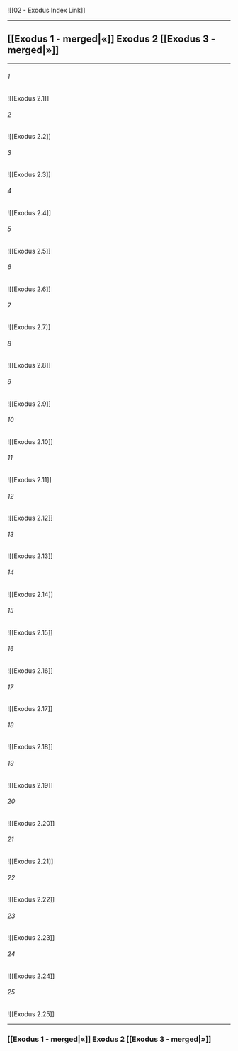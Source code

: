 ![[02 - Exodus Index Link]]

---
##  [[Exodus 1 - merged|«]] Exodus 2 [[Exodus 3 - merged|»]]

---

###### 1
![[Exodus 2.1]] 

###### 2
![[Exodus 2.2]] 

###### 3
![[Exodus 2.3]] 

###### 4
![[Exodus 2.4]]

###### 5 
![[Exodus 2.5]] 

###### 6
![[Exodus 2.6]] 

###### 7
![[Exodus 2.7]] 

###### 8
![[Exodus 2.8]] 

###### 9
![[Exodus 2.9]] 

###### 10
![[Exodus 2.10]] 

###### 11
![[Exodus 2.11]] 

###### 12
![[Exodus 2.12]]

###### 13
![[Exodus 2.13]] 

###### 14
![[Exodus 2.14]] 

###### 15
![[Exodus 2.15]]

###### 16
![[Exodus 2.16]] 

###### 17
![[Exodus 2.17]]

###### 18
![[Exodus 2.18]] 

###### 19
![[Exodus 2.19]] 

###### 20
![[Exodus 2.20]]

###### 21
![[Exodus 2.21]] 

###### 22
![[Exodus 2.22]] 

###### 23
![[Exodus 2.23]]

###### 24
![[Exodus 2.24]] 

###### 25
![[Exodus 2.25]]


---
###  [[Exodus 1 - merged|«]] Exodus 2 [[Exodus 3 - merged|»]]